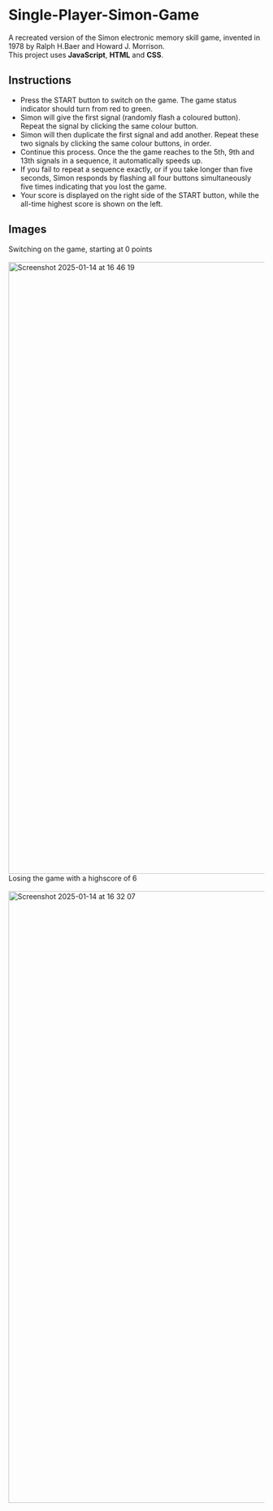 # Single-Player-Simon-Game
A recreated version of the Simon electronic memory skill game, invented in 1978 by Ralph H.Baer and Howard J. Morrison.</br>
This project uses **JavaScript**, **HTML** and **CSS**. 

## Instructions 
- Press the START button to switch on the game. The game status indicator should turn from red to green.</br>
- Simon will give the first signal (randomly flash a coloured button). Repeat the signal by clicking the same colour button.</br>
- Simon will then duplicate the first signal and add another. Repeat these two signals by clicking the same colour buttons, in order.</br>
- Continue this process. Once the the game reaches to the 5th, 9th and 13th signals in a sequence, it automatically speeds up.</br>
- If you fail to repeat a sequence exactly, or if you take longer than five seconds, Simon responds by flashing all four buttons simultaneously five times indicating that you lost the game.</br>
- Your score is displayed on the right side of the START button, while the all-time highest score is shown on the left.</br>

## Images
Switching on the game, starting at 0 points</br></br>
<img width="1203" alt="Screenshot 2025-01-14 at 16 46 19" src="https://github.com/user-attachments/assets/d68e1dd6-af4d-4cb9-878b-8577de5c97f8" />
Losing the game with a highscore of 6</br></br>
<img width="1203" alt="Screenshot 2025-01-14 at 16 32 07" src="https://github.com/user-attachments/assets/47873a99-045d-4e75-b215-414441e28888" />
